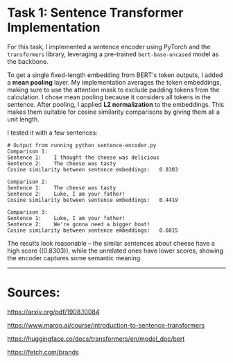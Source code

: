# **Task 1: Sentence Transformer Implementation**

For this task, I implemented a sentence encoder using PyTorch and the `transformers` library, leveraging a pre-trained `bert-base-uncased` model as the backbone.

To get a single fixed-length embedding from BERT's token outputs, I added a **mean pooling** layer. My implementation averages the token embeddings, making sure to use the attention mask to exclude padding tokens from the calculation. I chose mean pooling because it considers all tokens in the sentence. After pooling, I applied **L2 normalization** to the embeddings. This makes them suitable for cosine similarity comparisons by giving them all a unit length.

I tested it with a few sentences:

```
# Output from running python sentence-encoder.py
Comparison 1:
Sentence 1:    I thought the cheese was delicious
Sentence 2:    The cheese was tasty
Cosine similarity between sentence embeddings:   0.8303

Comparison 2:
Sentence 1:    The cheese was tasty
Sentence 2:    Luke, I am your father!
Cosine similarity between sentence embeddings:   0.4419

Comparison 3:
Sentence 1:    Luke, I am your father!
Sentence 2:    We're gonna need a bigger boat!
Cosine similarity between sentence embeddings:   0.6015
```

The results look reasonable – the similar sentences about cheese have a high score (\(0.8303\)), while the unrelated ones have lower scores, showing the encoder captures some semantic meaning.

---


# Sources:

https://arxiv.org/pdf/1908.10084

https://www.marqo.ai/course/introduction-to-sentence-transformers

https://huggingface.co/docs/transformers/en/model_doc/bert

https://fetch.com/brands
